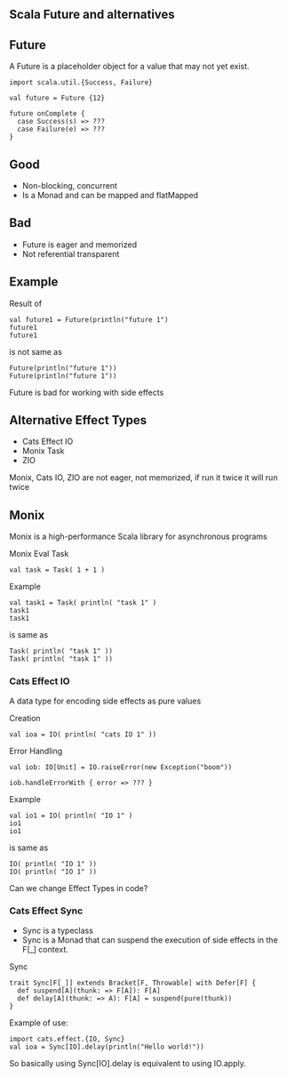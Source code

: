 ## Scala Future and alternatives



## Future
A Future is a placeholder object for a value that may not yet exist.


```
import scala.util.{Success, Failure}

val future = Future {12}

future onComplete {
  case Success(s) => ???
  case Failure(e) => ???
}
```


## Good
* Non-blocking, concurrent 
* Is a Monad and can be mapped and flatMapped


## Bad
* Future is eager and memorized
* Not referential transparent


## Example
Result of 
```
val future1 = Future(println("future 1")
future1
future1
```
is not same as  
```
Future(println("future 1"))
Future(println("future 1"))
```


Future is bad for working with side effects



## Alternative Effect Types
* Cats Effect IO
* Monix Task
* ZIO


Monix, Cats IO, ZIO are not eager, not memorized, if run it twice it will run twice



## Monix
Monix is a high-performance Scala library for asynchronous programs


Monix Eval Task
```
val task = Task( 1 + 1 )
```


Example
```
val task1 = Task( println( "task 1" )
task1
task1
```
is same as  
```
Task( println( "task 1" ))
Task( println( "task 1" ))
```



### Cats Effect IO
A data type for encoding side effects as pure values


Creation
```
val ioa = IO( println( "cats IO 1" ))
```

Error Handling
```
val iob: IO[Unit] = IO.raiseError(new Exception("boom"))

iob.handleErrorWith { error => ??? }
```


Example
```
val io1 = IO( println( "IO 1" )
io1
io1
```
is same as  
```
IO( println( "IO 1" ))
IO( println( "IO 1" ))
```



Can we change Effect Types in code?



### Cats Effect Sync
* Sync is a typeclass
* Sync is a Monad that can suspend the execution of side effects in the F[_] context.


Sync
```
trait Sync[F[_]] extends Bracket[F, Throwable] with Defer[F] {
  def suspend[A](thunk: => F[A]): F[A]
  def delay[A](thunk: => A): F[A] = suspend(pure(thunk))
}
```

Example of use:
```
import cats.effect.{IO, Sync}
val ioa = Sync[IO].delay(println("Hello world!"))
```


So basically using Sync[IO].delay is equivalent to using IO.apply.

